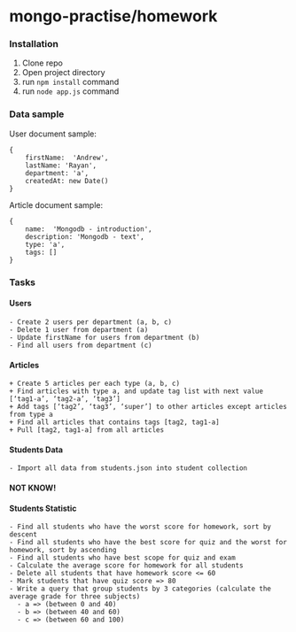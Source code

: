 # mongo-practise/homework

### Installation
1. Clone repo
2. Open project directory
3. run ```npm install``` command
3. run ```node app.js``` command

### Data sample

User document sample:
````
{
    firstName:  'Andrew',
    lastName: 'Rayan',
    department: 'a',
    createdAt: new Date()
}
````


Article document sample:
````
{
    name:  'Mongodb - introduction',
    description: 'Mongodb - text',
    type: 'a',
    tags: []
}
````


### Tasks

#### Users
````
- Create 2 users per department (a, b, c)
- Delete 1 user from department (a)
- Update firstName for users from department (b)
- Find all users from department (c)
````

#### Articles
````
+ Create 5 articles per each type (a, b, c)
+ Find articles with type a, and update tag list with next value [‘tag1-a’, ‘tag2-a’, ‘tag3’]
+ Add tags [‘tag2’, ‘tag3’, ‘super’] to other articles except articles from type a
+ Find all articles that contains tags [tag2, tag1-a]
+ Pull [tag2, tag1-a] from all articles
````
#### Students Data
````
- Import all data from students.json into student collection
````

#### NOT KNOW!
#### Students Statistic

````
- Find all students who have the worst score for homework, sort by descent
- Find all students who have the best score for quiz and the worst for homework, sort by ascending
- Find all students who have best scope for quiz and exam
- Calculate the average score for homework for all students
- Delete all students that have homework score <= 60
- Mark students that have quiz score => 80
- Write a query that group students by 3 categories (calculate the average grade for three subjects)
  - a => (between 0 and 40)
  - b => (between 40 and 60)
  - c => (between 60 and 100)
````
